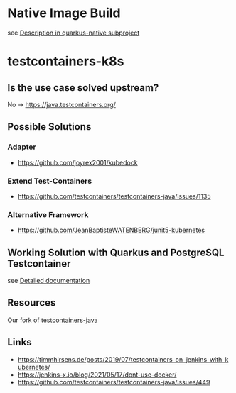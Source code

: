 # Native Image Build

see [Description in quarkus-native subproject](examples/quarkus-native/NativeBuild.md)

# testcontainers-k8s

## Is the use case solved upstream?
No  -> https://java.testcontainers.org/

## Possible Solutions

### Adapter

* https://github.com/joyrex2001/kubedock

### Extend Test-Containers

* https://github.com/testcontainers/testcontainers-java/issues/1135


### Alternative Framework

* https://github.com/JeanBaptisteWATENBERG/junit5-kubernetes

## Working Solution with Quarkus and PostgreSQL Testcontainer

see [Detailed documentation](examples/PostgreSQLTestcontainer.md)

## Resources

Our fork of [testcontainers-java](https://github.com/baloise-incubator/testcontainers-java)

## Links

- https://timmhirsens.de/posts/2019/07/testcontainers_on_jenkins_with_kubernetes/
- https://jenkins-x.io/blog/2021/05/17/dont-use-docker/
- https://github.com/testcontainers/testcontainers-java/issues/449 
